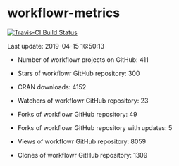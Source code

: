 
<!-- README.md is generated from README.Rmd. Please edit that file -->
workflowr-metrics
=================

[![Travis-CI Build Status](https://travis-ci.org/workflowr/workflowr-metrics.svg?branch=master)](https://travis-ci.org/workflowr/workflowr-metrics)

Last update: 2019-04-15 16:50:13

-   Number of workflowr projects on GitHub: 411

-   Stars of workflowr GitHub repository: 300

-   CRAN downloads: 4152

-   Watchers of workflowr GitHub repository: 23

-   Forks of workflowr GitHub repository: 49

-   Forks of workflowr GitHub repository with updates: 5

-   Views of workflowr GitHub repository: 8059

-   Clones of workflowr GitHub repository: 1309
